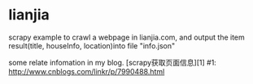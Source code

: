 # lianjia

scrapy example to crawl a webpage in lianjia.com, and output the item result(title, houseInfo, location)into file "info.json"

some relate infomation in my blog.
[scrapy获取页面信息][1]
#1: http://www.cnblogs.com/linkr/p/7990488.html